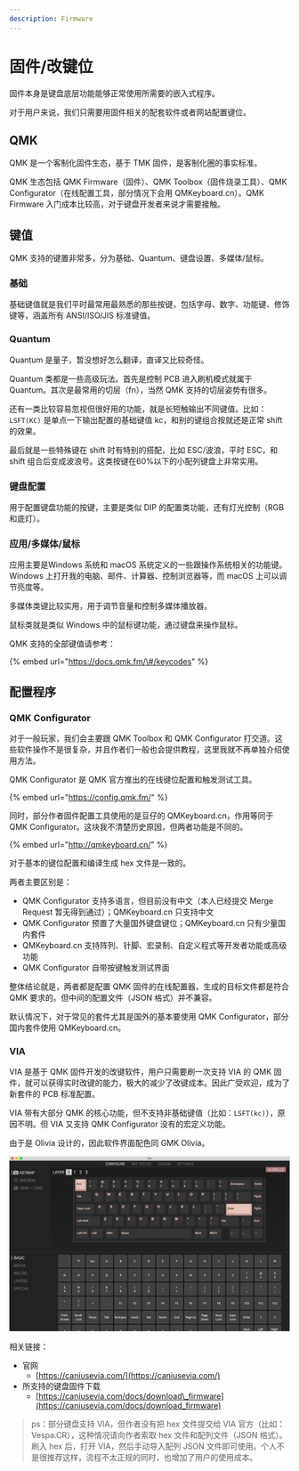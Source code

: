 ```yaml
---
description: Firmware
---
```


# 固件/改键位

固件本身是键盘底层功能能够正常使用所需要的嵌入式程序。

对于用户来说，我们只需要用固件相关的配套软件或者网站配置键位。

## QMK

QMK 是一个客制化固件生态，基于 TMK 固件，是客制化圈的事实标准。

QMK 生态包括 QMK Firmware（固件）、QMK Toolbox（固件烧录工具）、QMK Configurator（在线配置工具，部分情况下会用 QMKeyboard.cn）。QMK Firmware 入门成本比较高，对于键盘开发者来说才需要接触。

## 键值

QMK 支持的键置非常多，分为基础、Quantum、键盘设置、多媒体/鼠标。

### 基础

基础键值就是我们平时最常用最熟悉的那些按键，包括字母、数字、功能键、修饰键等，涵盖所有 ANSI/ISO/JIS 标准键值。

### Quantum

Quantum 是量子，暂没想好怎么翻译，直译又比较奇怪。

Quantum 类都是一些高级玩法。首先是控制 PCB 进入刷机模式就属于 Quantum。其次是最常用的切层（fn），当然 QMK 支持的切层姿势有很多。

还有一类比较容易忽视但很好用的功能，就是长短触输出不同键值。比如：`LSFT(KC)` 是单点一下输出配置的基础键值 kc，和别的键组合按就还是正常 shift 的效果。

最后就是一些特殊键在 shift 时有特别的搭配，比如 ESC/波浪，平时 ESC，和 shift 组合后变成波浪号。这类按键在60%以下的小配列键盘上非常实用。

### 键盘配置

用于配置键盘功能的按键，主要是类似 DIP 的配置类功能，还有灯光控制（RGB 和底灯）。

### 应用/多媒体/鼠标

应用主要是Windows 系统和 macOS 系统定义的一些跟操作系统相关的功能键。Windows 上打开我的电脑、邮件、计算器、控制浏览器等，而 macOS 上可以调节亮度等。

多媒体类键比较实用，用于调节音量和控制多媒体播放器。

鼠标类就是类似 Windows 中的鼠标键功能，通过键盘来操作鼠标。

QMK 支持的全部键值请参考：

{% embed url="https://docs.qmk.fm/\#/keycodes" %}

## 配置程序

### QMK Configurator

对于一般玩家，我们会主要跟 QMK Toolbox 和 QMK Configurator 打交道。这些软件操作不是很复杂，并且作者们一般也会提供教程，这里我就不再单独介绍使用方法。

QMK Configurator 是 QMK 官方推出的在线键位配置和触发测试工具。

{% embed url="https://config.qmk.fm/" %}

同时，部分作者固件配置工具使用的是豆仔的 QMKeyboard.cn，作用等同于 QMK Configurator。这块我不清楚历史原因，但两者功能是不同的。

{% embed url="http://qmkeyboard.cn/" %}

对于基本的键位配置和编译生成 hex 文件是一致的。

两者主要区别是：

* QMK Configurator 支持多语言，但目前没有中文（本人已经提交 Merge Request 暂无得到通过）；QMKeyboard.cn 只支持中文
* QMK Configurator 预置了大量国外键盘键位；QMKeyboard.cn 只有少量国内套件
* QMKeyboard.cn 支持阵列、针脚、宏录制、自定义程式等开发者功能或高级功能
* QMK Configurator 自带按键触发测试界面

整体结论就是，两者都是配置 QMK 固件的在线配置器，生成的目标文件都是符合 QMK 要求的。但中间的配置文件（JSON 格式）并不兼容。

默认情况下，对于常见的套件尤其是国外的基本要使用 QMK Configurator，部分国内套件使用 QMKeyboard.cn。

### VIA

VIA 是基于 QMK 固件开发的改键软件，用户只需要刷一次支持 VIA 的 QMK 固件，就可以获得实时改键的能力，极大的减少了改键成本。因此广受欢迎，成为了新套件的 PCB 标准配置。

VIA 带有大部分 QMK 的核心功能，但不支持非基础键值（比如：`LSFT(kc)`），原因不明。但 VIA 又支持 QMK Configurator 没有的宏定义功能。

由于是 Olivia 设计的，因此软件界面配色同 GMK Olivia。

![VIA](../../.gitbook/assets/image%20%2814%29.png)

相关链接：

* 官网
  *  [https://caniusevia.com/](https://caniusevia.com/)
* 所支持的键盘固件下载
  * [https://caniusevia.com/docs/download\_firmware](https://caniusevia.com/docs/download_firmware)

> ps：部分键盘支持 VIA，但作者没有把 hex 文件提交给 VIA 官方（比如：Vespa.CR），这种情况请向作者索取 hex 文件和配列文件（JSON 格式）。刷入 hex 后，打开 VIA，然后手动导入配列 JSON 文件即可使用。个人不是很推荐这样，流程不太正规的同时，也增加了用户的使用成本。

